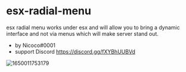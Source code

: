 # esx-radial-menu

esx radial menu works under esx and will allow you to bring a dynamic interface and not via menus which will make server stand out.

* by Nicoco#0001
* support Discord https://discord.gg/fXYBhUUBVd

[
]()

[
]()


![1650011753179](https://user-images.githubusercontent.com/81076173/163547501-bf12883e-99f9-44bc-bbb2-cabcc1e2be5b.png)
